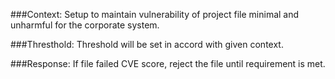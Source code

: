###Context:
     Setup to maintain vulnerability of project file minimal and unharmful for the corporate system.
    
###Thresthold:
    Threshold will be set in accord with given context.

###Response:
    If file failed CVE score, reject the file until requirement is met.
